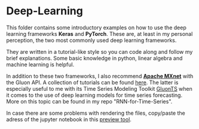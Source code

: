 # Deep-Learning

This folder contains some introductory examples on how to use the deep learning frameworks **Keras** and **PyTorch**. These are, at least in my personal perception, the two most commonly used deep learning frameworks. 

They are written in a tutorial-like style so you can code along and follow my brief explanations. Some basic knowledge in python, linear algebra and machine learning is helpful.


In addition to these two frameworks, I also recommend **[Apache MXnet](https://mxnet.apache.org/)** with the Gluon API. A collection of tutorials can be found [here](https://gluon.mxnet.io/). The latter is especially useful to me with its Time Series Modeling Toolkit [GluonTS](https://aws.amazon.com/de/blogs/opensource/gluon-time-series-open-source-time-series-modeling-toolkit/) when it comes to the use of deep learning models for time series forecasting. More on this topic can be found in my repo "RNN-for-Time-Series".

In case there are some problems with rendering the files, copy/paste the adress of the jupyter notebook in this [preview tool](https://nbviewer.jupyter.org/).
